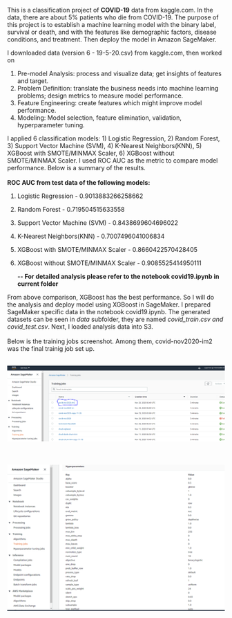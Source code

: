 This is a classification project of **COVID-19** data from kaggle.com. In the data, there are about 5% patients who die from COVID-19. The purpose of this project is to establish a machine learning model with the binary label, survival or death, and with the features like demographic factors, disease conditions, and treatment. Then deploy the model in Amazon SageMaker.

I downloaded data (version 6 - 19-5-20.csv) from kaggle.com, then worked on 
1. Pre-model Analysis: process and visualize data; get insights of features and target.
2. Problem Definition: translate the business needs into machine learning problems; design metrics to measure model performance.
3. Feature Engineering: create features which might improve model performance.
4. Modeling: Model selection, feature elimination, validation, hyperparameter tuning.

I applied 6 classification models: 1) Logistic Regression, 2) Random Forest, 3) Support Vector Machine (SVM), 4) K-Nearest Neighbors(KNN), 5) XGBoost with SMOTE/MINMAX Scaler, 6) XGBoost without SMOTE/MINMAX Scaler. I used ROC AUC as the metric to compare model performance. Below is a summary of the results.<br><br>
**ROC AUC from test data of the following models:**
1) Logistic Regression - 0.9013883266258662
2) Random Forest - 0.719504515633558
3) Support Vector Machine (SVM) - 0.8438699604696022
4) K-Nearest Neighbors(KNN) - 0.7007496041006834
5) XGBoost with SMOTE/MINMAX Scaler - 0.8660422570428405
6) XGBoost without SMOTE/MINMAX Scaler - 0.9085525414950111

    **-- For detailed analysis please refer to the notebook covid19.ipynb in current folder** 

From above comparison, XGBoost has the best performance. So I will do the analysis and deploy model using XGBoost in SageMaker. I prepared SageMaker specific data in the notebook covid19.ipynb. The generated datasets can be seen in *data* subfolder, they are named *covid_train.csv and covid_test.csv*. Next, I loaded analysis data into S3.
<br><br>
Below is the training jobs screenshot. Among them, covid-nov2020-im2 was the final trainig job set up.
<br><br>
<!--![](https://github.com/nichangyuan/ML-DL/blob/master/ML.jpg?raw=true)-->
<div align="center">
<img src="https://github.com/nichangyuan/ML-DL/blob/master/AWS/cov19_classification/Training_jobs.PNG?raw=true" >
</div>
<br>
<br><br>
<!--![](https://github.com/nichangyuan/ML-DL/blob/master/ML.jpg?raw=true)-->
<div align="center">
<img src="https://github.com/nichangyuan/ML-DL/blob/master/AWS/cov19_classification/hyperparameters.PNG?raw=true" >
</div>
<br>








